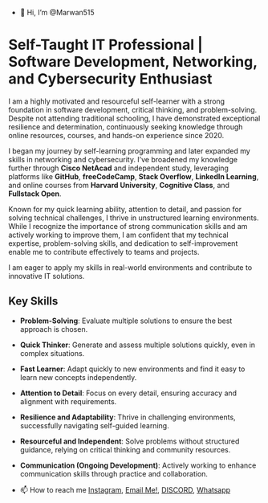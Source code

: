 - 👋 Hi, I’m @Marwan515
# Self-Taught IT Professional | Software Development, Networking, and Cybersecurity Enthusiast

I am a highly motivated and resourceful self-learner with a strong foundation in software development, critical thinking, and problem-solving. Despite not attending traditional schooling, I have demonstrated exceptional resilience and determination, continuously seeking knowledge through online resources, courses, and hands-on experience since 2020. 

I began my journey by self-learning programming and later expanded my skills in networking and cybersecurity. I’ve broadened my knowledge further through **Cisco NetAcad** and independent study, leveraging platforms like **GitHub**, **freeCodeCamp**, **Stack Overflow**, **LinkedIn Learning**, and online courses from **Harvard University**, **Cognitive Class**, and **Fullstack Open**.

Known for my quick learning ability, attention to detail, and passion for solving technical challenges, I thrive in unstructured learning environments. While I recognize the importance of strong communication skills and am actively working to improve them, I am confident that my technical expertise, problem-solving skills, and dedication to self-improvement enable me to contribute effectively to teams and projects. 

I am eager to apply my skills in real-world environments and contribute to innovative IT solutions.

## Key Skills

- **Problem-Solving**: Evaluate multiple solutions to ensure the best approach is chosen.
- **Quick Thinker**: Generate and assess multiple solutions quickly, even in complex situations.
- **Fast Learner**: Adapt quickly to new environments and find it easy to learn new concepts independently.
- **Attention to Detail**: Focus on every detail, ensuring accuracy and alignment with requirements.
- **Resilience and Adaptability**: Thrive in challenging environments, successfully navigating self-guided learning.
- **Resourceful and Independent**: Solve problems without structured guidance, relying on critical thinking and community resources.
- **Communication (Ongoing Development)**: Actively working to enhance communication skills through practice and collaboration.

- 📫 How to reach me <a href="https://www.instagram.com/marwan.abdulmannan">Instagram</a>, <a href="mailto:Marwanabdulmannan@googlemail.com">Email Me!</a>, <a href="https://discord.com/channels/@me/1990">DISCORD</a>, <a href="https://wa.link/mjwvil">Whatsapp</a>

<!---
Marwan515/Marwan515 is a ✨ special ✨ repository because its `README.md` (this file) appears on your GitHub profile.
You can click the Preview link to take a look at your changes.
--->
